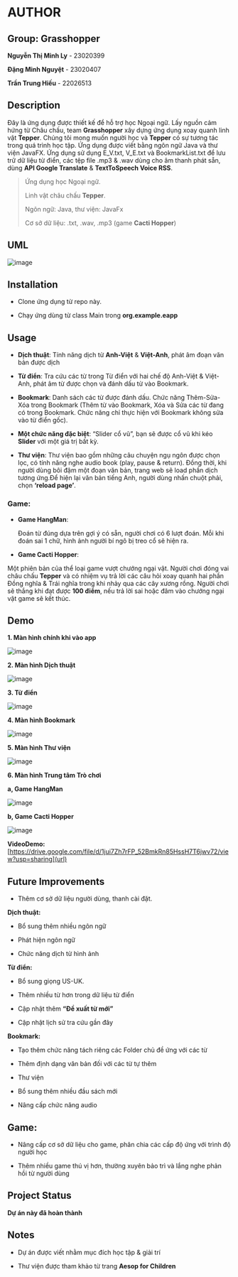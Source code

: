 # AUTHOR
## 	Group: Grasshopper
**Nguyễn Thị Minh Ly** - 23020399

**Đặng Minh Nguyệt** - 23020407

**Trần Trung Hiếu** - 22026513

## Description
Đây là ứng dụng được thiết kế để hỗ trợ học Ngoại ngữ. Lấy nguồn cảm hứng từ Châu chấu, team **Grasshopper** xây dựng ứng dụng xoay quanh linh vật **Tepper**. Chúng tôi mong muốn người học và **Tepper** có sự tương tác trong quá trình học tập. Ứng dụng được viết bằng ngôn ngữ Java và thư viện JavaFX. Ứng dụng sử dụng E_V.txt, V_E.txt và BookmarkList.txt để lưu trữ dữ liệu từ điển, các tệp file .mp3 & .wav dùng cho âm thanh phát sẵn, dùng **API Google Translate** & **TextToSpeech Voice RSS**.

>Ứng dụng học Ngoại ngữ.
>
>Linh vật châu chấu **Tepper**.
>
>Ngôn ngữ: Java, thư viện: JavaFx
>
>Cơ sở dữ liệu: .txt, .wav, .mp3 (game **Cacti Hopper**)


## UML

![image](https://github.com/minh071289/Grasshopper/assets/146638068/0385100c-feea-477e-b302-702ee02f60a2)

## Installation

- Clone ứng dụng từ repo này.

- Chạy ứng dùng từ class Main trong **org.example.eapp**

## Usage
- **Dịch thuật**: Tính năng dịch từ **Anh-Việt** & **Việt-Anh**, phát âm đoạn văn bản được dịch 

- **Từ điển**: Tra cứu các từ trong Từ điển với hai chế độ Anh-Việt & Việt-Anh, phát âm từ được chọn và đánh dấu từ vào Bookmark.

- **Bookmark**: Danh sách các từ được đánh dấu. Chức năng Thêm-Sửa-Xóa trong Bookmark (Thêm từ vào Bookmark, Xóa và Sửa các từ đang có trong Bookmark. Chức năng chỉ thực hiện với Bookmark không sửa vào từ điển gốc).

- **Một chức năng đặc biệt**: “Slider cổ vũ”, bạn sẽ được cổ vũ khi kéo **Slider** với một giá trị bất kỳ.

- **Thư viện**: Thư viện bao gồm những câu chuyện ngụ ngôn được chọn lọc, có tính năng nghe audio book (play, pause & return). Đồng thời, khi người dùng bôi đậm một đoạn văn bản, trang web sẽ load phần dịch tương ứng.Để hiện lại văn bản tiếng Anh, người dùng nhấn chuột phải, chọn **‘reload page’**.

### Game: 

- **Game HangMan**: 

  Đoán từ đúng dựa trên gợi ý có sẵn, người chơi có 6 lượt đoán. Mỗi khi đoán sai 1 chữ, hình ảnh người bí ngô bị treo cổ sẽ hiện ra. 

- **Game Cacti Hopper**: 

Một phiên bản của thể loại game vượt chướng ngại vật. Người chơi đóng vai châu chấu **Tepper** và có nhiệm vụ trả lời các câu hỏi xoay quanh hai phần Đồng nghĩa & Trái nghĩa trong khi nhảy qua các cây xương rồng. Người chơi sẽ thắng khi đạt được **100 điểm**, nếu trả lời sai hoặc đâm vào chướng ngại vật game sẽ kết thúc.

## Demo
**1. Màn hình chính khi vào app**

![image](https://github.com/minh071289/Grasshopper/assets/146638068/5a3e510c-3194-401a-a266-5769fec2a71e)

**2. Màn hình Dịch thuật**

![image](https://github.com/minh071289/Grasshopper/assets/146638068/c81cb20e-988b-4184-a7b6-cef4d07dc75a)

**3. Từ điển**

![image](https://github.com/minh071289/Grasshopper/assets/146638068/dc652ea0-5cf7-458f-9757-091d1e7bd6d2)

**4. Màn hình Bookmark**

![image](https://github.com/minh071289/Grasshopper/assets/146638068/6d7eda8b-ce31-4c73-9114-215665b75369)


**5. Màn hình Thư viện**

![image](https://github.com/minh071289/Grasshopper/assets/146638068/f6eeacdb-6d11-4d03-be22-306b61602112)

**6. Màn hình Trung tâm Trò chơi**

**a, Game HangMan**

![image](https://github.com/minh071289/Grasshopper/assets/146638068/11f99f91-700d-4e05-b534-e0210daf6d1d)

**b, Game Cacti Hopper**

![image](https://github.com/minh071289/Grasshopper/assets/146638068/f295c73d-3b32-44aa-b967-a5bcab8f3a65)

**VideoDemo:** [https://drive.google.com/file/d/1jui7Zh7rFP_52BmkRn85HssH7T6jwv72/view?usp=sharing](url)

## Future Improvements

- Thêm cơ sở dữ liệu người dùng, thanh cài đặt.

**Dịch thuật:**
  
- Bổ sung thêm nhiều ngôn ngữ

- Phát hiện ngôn ngữ

- Chức năng dịch từ hình ảnh

**Từ điển:**

- Bổ sung giọng US-UK.

- Thêm nhiều từ hơn trong dữ liệu từ điển

- Cập nhật thêm **“Đề xuất từ mới”**

- Cập nhật lịch sử tra cứu gần đây

**Bookmark:**

- Tạo thêm chức năng tách riêng các Folder chủ đề ứng với các từ

- Thêm định dạng văn bản đối với các từ tự thêm

- Thư viện

- Bổ sung thêm nhiều đầu sách mới

- Nâng cấp chức năng audio

## Game:

- Nâng cấp cơ sở dữ liệu cho game, phân chia các cấp độ ứng với trình độ người học

- Thêm nhiều game thú vị hơn, thường xuyên bảo trì và lắng nghe phản hồi từ người dùng

## Project Status

**Dự án này đã hoàn thành**

## Notes

- Dự án được viết nhằm mục đích học tập & giải trí

- Thư viện được tham khảo từ trang **Aesop for Children**




